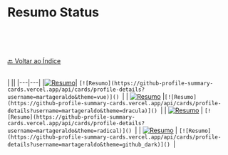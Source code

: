 
# Resumo Status

 <br>
 <br>
 
 
<br>[🔙 Voltar ao Índice](./README.md)<br>

</br> |
 ||
 |---|---|
|[![Resumo](https://github-profile-summary-cards.vercel.app/api/cards/profile-details?username=martageraldo&theme=vue)]()|  ```[![Resumo](https://github-profile-summary-cards.vercel.app/api/cards/profile-details?username=martageraldo&theme=vue)]() ```|
| [![Resumo](https://github-profile-summary-cards.vercel.app/api/cards/profile-details?username=martageraldo&theme=dracula)]() |```[![Resumo](https://github-profile-summary-cards.vercel.app/api/cards/profile-details?username=martageraldo&theme=dracula)]() ```|
| [![Resumo](https://github-profile-summary-cards.vercel.app/api/cards/profile-details?username=martageraldo&theme=radical)]() | ```[![Resumo](https://github-profile-summary-cards.vercel.app/api/cards/profile-details?username=martageraldo&theme=radical)]() ```|
| [![Resumo](https://github-profile-summary-cards.vercel.app/api/cards/profile-details?username=martageraldo&theme=github_dark)]() | ```[![Resumo](https://github-profile-summary-cards.vercel.app/api/cards/profile-details?username=martageraldo&theme=github_dark)]() ```|




 
